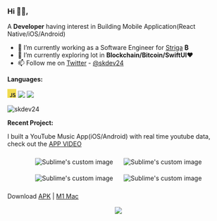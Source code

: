 ### Hi 👋🏼,
A **Developer** having interest in Building Mobile Application(React Native/iOS/Android)
- 🔭 I’m currently working as a Software Engineer for [Striga](https://striga.com) **₿**
- 🌱 I’m currently exploring lot in **Blockchain/Bitcoin/SwiftUI❤️**
- 📫 Follow me on [Twitter](https://twitter.com/Kdev24S) - [@skdev24](https://twitter.com/Kdev24S)

**Languages:**  

<code><img height="20" src="https://raw.githubusercontent.com/github/explore/80688e429a7d4ef2fca1e82350fe8e3517d3494d/topics/javascript/javascript.png"></code>
<code><img height="20" src="https://reactnative.dev/img/header_logo.svg"></code>
<code><img height="20" src="https://developer.apple.com/assets/elements/icons/swift/swift-64x64_2x.png"></code>
<p><img src="https://github-readme-stats.vercel.app/api/top-langs?username=skdev24&show_icons=true&locale=en&theme=midnight-purple" alt="skdev24" /></p>


**Recent Project:**  

I built a YouTube Music App(iOS/Android) with real time youtube data, check out the [APP VIDEO](https://www.youtube.com/watch?v=8m2k4xWajVY)

<p align="center">
  <img src="https://user-images.githubusercontent.com/16745006/120107340-5883ba00-c17e-11eb-8a1c-74eb2c5ae922.PNG" alt="Sublime's custom image" height="320" style="padding: 10px;" loading="lazy"/>
  <img src="https://user-images.githubusercontent.com/16745006/120107329-4f92e880-c17e-11eb-97a9-067f23aaafaf.PNG" alt="Sublime's custom image" height="320" style="padding: 10px;" loading="lazy"/>
  <img src="https://user-images.githubusercontent.com/16745006/120107345-5c174100-c17e-11eb-9b07-4269408a052c.PNG" alt="Sublime's custom image" height="320" style="padding: 10px;" loading="lazy"/>
  <img src="https://user-images.githubusercontent.com/16745006/120107291-270aee80-c17e-11eb-9b04-91bd7876b701.PNG" alt="Sublime's custom image" height="320" style="padding: 10px;" loading="lazy"/>
</p>

Download [APK](https://drive.google.com/file/d/11n0A21xNPVTTwj_RhqVAB3yDU1ZUA5ov/view?usp=sharing) | [M1 Mac](https://drive.google.com/file/d/1GuzdJo04HpWdxTol_j4uHD_efZ0rq1hZ/view?usp=sharing)


<p align="center">
  <img align='center' src="https://visitor-badge.laobi.icu/badge?page_id=skdev24.visitor-badge">
</p>
